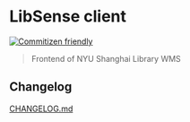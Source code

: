 # LibSense client

[![Commitizen friendly](https://img.shields.io/badge/commitizen-friendly-brightgreen.svg)](http://commitizen.github.io/cz-cli/)

> Frontend of NYU Shanghai Library WMS

## Changelog

[CHANGELOG.md](CHANGELOG.md)
